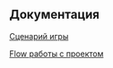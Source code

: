## Документация

[Сценарий игры](https://github.com/Ev-Kos/card-game/blob/66ca133ff00c255d42514d3bc53d01be6600cbf8/docs/scenario.md)

[Flow работы с проектом](https://github.com/Ev-Kos/card-game/blob/66ca133ff00c255d42514d3bc53d01be6600cbf8/docs/workFlow.md)
